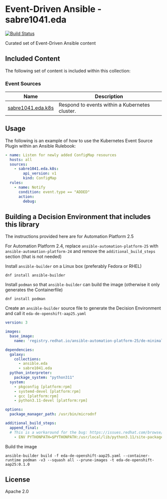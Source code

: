 # Event-Driven Ansible - sabre1041.eda

[![Build Status](https://github.com/sabre1041/sabre1041.eda/workflows/Lint/badge.svg?branch=main)](https://github.com/sabre1041/sabre1041.eda/actions?workflow=Lint)

Curated set of Event-Driven Ansible content

## Included Content

The following set of content is included within this collection:


### Event Sources 

| Name  | Description |
| ----- | ----------- |
| [sabre1041.eda.k8s](https://github.com/sabre1041/sabre1041.eda/blob/main/docs/sabre1041.eda/sabre1041.eda.k8s_source_plugin.rst) | Respond to events within a Kubernetes cluster. |

## Usage

The following is an example of how to use the Kubernetes Event Source Plugin within an Ansible Rulebook:

```yaml
- name: Listen for newly added ConfigMap resources
  hosts: all
  sources:
    - sabre1041.eda.k8s:
        api_version: v1
        kind: ConfigMap
  rules:
    - name: Notify
      condition: event.type == "ADDED"
      action:
        debug:                      
```

## Building a Decision Environment that includes this library
The instructions provided here are for Automation Platform 2.5

For Automation Platform 2.4, replace `ansible-automation-platform-25` with `ansible-automation-platform-24` and remove the `additional_build_steps` section (that is not needed)

Install `ansible-builder` on a Linux box (preferably Fedora or RHEL)
```
dnf install ansible-builder
```

Install `podman` so that `ansible-builder` can build the image (otherwise it only generates the Containerfile)
```
dnf install podman
```

Create an `ansible-builder` source file to generate the Decision Environment and call it `eda-de-openshift-aap25.yaml`
```yaml
version: 3

images:
  base_image:
    name: 'registry.redhat.io/ansible-automation-platform-25/de-minimal-rhel8:latest'

dependencies:
  galaxy:
    collections:
      - ansible.eda
      - sabre1041.eda
  python_interpreter:
    package_system: "python311"
  system:
    - pkgconfig [platform:rpm]
    - systemd-devel [platform:rpm]
    - gcc [platform:rpm]
    - python3.11-devel [platform:rpm]

options:
  package_manager_path: /usr/bin/microdnf

additional_build_steps:
  append_final:
  # This is a workaround for the bug: https://issues.redhat.com/browse/AAP-32856
    - ENV PYTHONPATH=$PYTHONPATH:/usr/local/lib/python3.11/site-packages:/usr/local/lib64/python3.11/site-packages
```

Build the image
```
ansible-builder build -f eda-de-openshift-aap25.yaml --container-runtime podman -v3 --squash all --prune-images -t eda-de-openshift-aap25:0.1.0
```

## License

Apache 2.0
